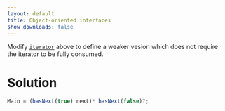 ```yaml
---
layout: default
title: Object-oriented interfaces
show_downloads: false
---
```

Modify [`iterator`](ooi#iterators) above to define a weaker vesion which does not require the iterator to be fully consumed.

# Solution

```js 
Main = (hasNext(true) next)* hasNext(false)?;
```